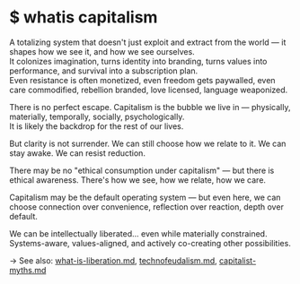 # $ whatis capitalism

A totalizing system that doesn't just exploit and extract from the world — it shapes how we see it, and how we see ourselves.  
It colonizes imagination, turns identity into branding, turns values into performance, and survival into a subscription plan.  
Even resistance is often monetized, even freedom gets paywalled, even care commodified, rebellion branded, love licensed, language weaponized.

There is no perfect escape. Capitalism is the bubble we live in — physically, materially, temporally, socially, psychologically.  
It is likely the backdrop for the rest of our lives.

But clarity is not surrender. We can still choose how we relate to it. We can stay awake. We can resist reduction.

There may be no "ethical consumption under capitalism" — but there is ethical awareness. There's how we see, how we relate, how we care.

Capitalism may be the default operating system — but even here, we can choose connection over convenience, reflection over reaction, depth over default.

We can be intellectually liberated... even while materially constrained.  
Systems-aware, values-aligned, and actively co-creating other possibilities.

→ See also: [what-is-liberation.md](what-is-liberation.md), [technofeudalism.md](../analysis/technofeudalism.md), [capitalist-myths.md](../futures/collapse-memory/capitalist-myths.md)